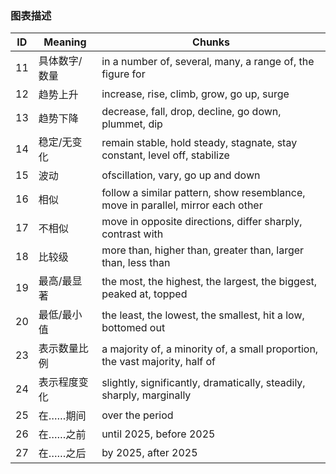 ### 图表描述

| ID | Meaning | Chunks |
|----|---------|--------|
| 11 | 具体数字/数量 | in a number of, several, many, a range of, the figure for |
| 12 | 趋势上升 | increase, rise, climb, grow, go up, surge |
| 13 | 趋势下降 | decrease, fall, drop, decline, go down, plummet, dip |
| 14 | 稳定/无变化 | remain stable, hold steady, stagnate, stay constant, level off, stabilize |
| 15 | 波动 | ofscillation, vary, go up and down |
| 16 | 相似 | follow a similar pattern, show resemblance, move in parallel, mirror each other |
| 17 | 不相似 | move in opposite directions, differ sharply, contrast with |
| 18 | 比较级 | more than, higher than, greater than, larger than, less than |
| 19 | 最高/最显著 | the most, the highest, the largest, the biggest, peaked at, topped |
| 20 | 最低/最小值 | the least, the lowest, the smallest, hit a low, bottomed out |
| 23 | 表示数量比例 | a majority of, a minority of, a small proportion, the vast majority, half of |
| 24 | 表示程度变化 | slightly, significantly, dramatically, steadily, sharply, marginally |
| 25 | 在……期间 | over the period |
| 26 | 在……之前 | until 2025, before 2025 |
| 27 | 在……之后 | by 2025, after 2025 |
